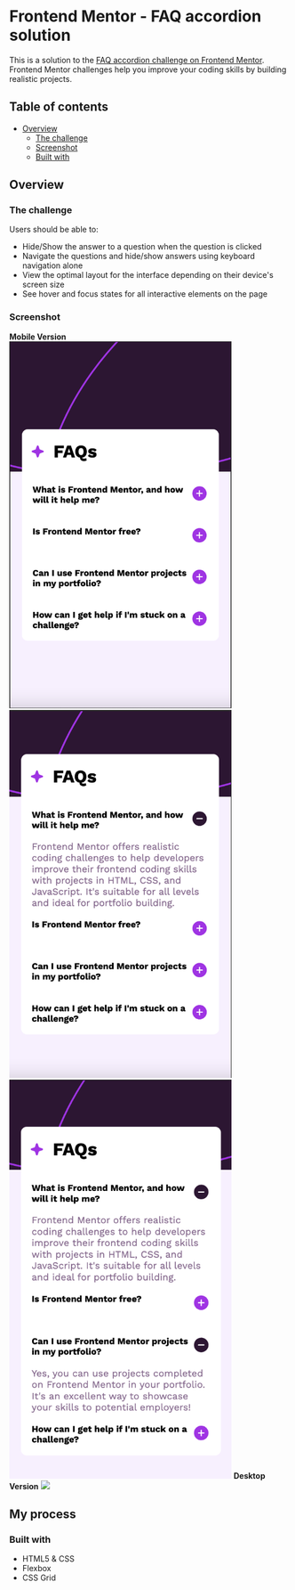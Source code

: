 # Frontend Mentor - FAQ accordion solution

This is a solution to the [FAQ accordion challenge on Frontend Mentor](https://www.frontendmentor.io/challenges/faq-accordion-wyfFdeBwBz). Frontend Mentor challenges help you improve your coding skills by building realistic projects. 

## Table of contents

- [Overview](#overview)
  - [The challenge](#the-challenge)
  - [Screenshot](#screenshot)
  - [Built with](#built-with)

## Overview

### The challenge

Users should be able to:

- Hide/Show the answer to a question when the question is clicked
- Navigate the questions and hide/show answers using keyboard navigation alone
- View the optimal layout for the interface depending on their device's screen size
- See hover and focus states for all interactive elements on the page

### Screenshot
**Mobile Version**
<img src="./solution-pictures/faq-mobile-version-1.png" width="400">
<img src="./solution-pictures/faq-mobile-version-2.png" width="400">
<img src="./solution-pictures/faq-mobile-version-3.png" width="400">
**Desktop Version**
![](./screenshot.jpg)
## My process

### Built with

- HTML5 & CSS
- Flexbox
- CSS Grid

